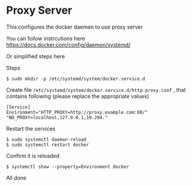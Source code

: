 # Proxy Server

This configures the docker daemen to use proxy server

You can follow instrcutions here  <https://docs.docker.com/config/daemon/systemd/>

Or simplified steps here

Steps

    $ sudo mkdir -p /etc/systemd/system/docker.service.d

Create file <code>/etc/systemd/system/docker.service.d/http-proxy.conf</code> , that contains following (please replace the appropriate values)

    [Service]
    Environment="HTTP_PROXY=http://proxy.example.com:80/" "NO_PROXY=localhost,127.0.0.1,10.204."

Restart the services

    $ sudo systemctl daemon-reload
    $ sudo systemctl restart docker

Confirm it is reloaded

    $ systemctl show --property=Environment docker

All done
